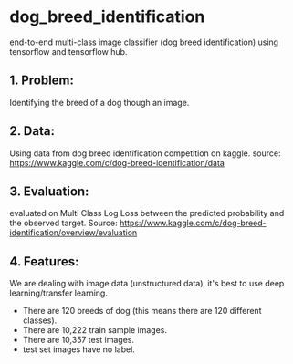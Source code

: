 # dog_breed_identification
end-to-end multi-class image classifier (dog breed identification) using tensorflow and tensorflow hub.
## 1. Problem:
Identifying the breed of a dog though an image.

## 2. Data:
Using data from dog breed identification competition on kaggle. source: https://www.kaggle.com/c/dog-breed-identification/data

## 3. Evaluation:
evaluated on Multi Class Log Loss between the predicted probability and the observed target.
Source: https://www.kaggle.com/c/dog-breed-identification/overview/evaluation

## 4. Features:
We are dealing with image data (unstructured data), it's best to use deep learning/transfer learning.
* There are 120 breeds of dog (this means there are 120 different classes).
* There are 10,222 train sample images.
* There are 10,357 test images. 
* test set images have no label.

